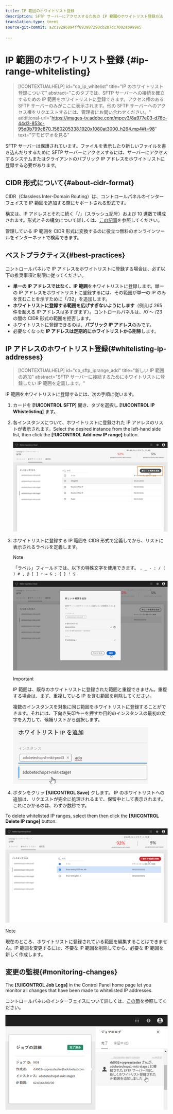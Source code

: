 ```yaml
---
title: IP 範囲のホワイトリスト登録
description: SFTP サーバーにアクセスするための IP 範囲のホワイトリスト登録方法
translation-type: tm+mt
source-git-commit: a2c19296894ff893987290cb287dc7002ab999e5

---
```



# IP 範囲のホワイトリスト登録 {#ip-range-whitelisting}

>[!CONTEXTUALHELP]
>id=&quot;cp_ip_whitelist&quot;
>title=&quot;IP のホワイトリスト登録について&quot;
>abstract=&quot;このタブでは、SFTP サーバーへの接続を確立するための IP 範囲をホワイトリストに登録できます。アクセス権のある SFTP サーバーのみがここに表示されます。他の SFTP サーバーへのアクセス権をリクエストするには、管理者にお問い合わせください。&quot;
>additional-url=&quot;https://images-tv.adobe.com/mpcv3/8a977e03-d76c-44d3-853c-95d0b799c870_1560205338.1920x1080at3000_h264.mp4#t=98&quot; text=&quot;デモビデオを見る&quot;

SFTP サーバーは保護されています。ファイルを表示したり新しいファイルを書き込んだりするために SFTP サーバーにアクセスするには、サーバーにアクセスするシステムまたはクライアントのパブリック IP アドレスをホワイトリストに登録する必要があります。

## CIDR 形式について{#about-cidr-format}

CIDR（Classless Inter-Domain Routing）は、コントロールパネルのインターフェイスで IP 範囲を追加する際にサポートされる形式です。

構文は、IP アドレスとそれに続く「/」（スラッシュ記号）および 10 進数で構成されます。形式とその構文について詳しくは、[この記事](https://whatismyipaddress.com/cidr)を参照してください。

管理している IP 範囲を CIDR 形式に変換するのに役立つ無料のオンラインツールをインターネットで検索できます。

## ベストプラクティス{#best-practices}

コントロールパネルで IP アドレスをホワイトリストに登録する場合は、必ず以下の推奨事項と制限に従ってください。

* **単一の IP アドレスではなく、IP 範囲**&#x200B;をホワイトリストに登録します。単一の IP アドレスをホワイトリストに登録するには、その範囲が単一の IP のみを含むことを示すために「/32」を追加します。
* **ホワイトリストに登録する範囲を広げすぎないようにします**（例えば 265 件を超える IP アドレスは多すぎます）。コントロールパネルは、/0 ～ /23 の間の CIDR 形式の範囲を拒否します。
* ホワイトリストに登録できるのは、**パブリック IP アドレス**&#x200B;のみです。
* 必要なくなった **IP アドレスは定期的にホワイトリストから削除**&#x200B;します。

## IP アドレスのホワイトリスト登録{#whitelisting-ip-addresses}

>[!CONTEXTUALHELP]
>id=&quot;cp_sftp_iprange_add&quot;
>title=&quot;新しい IP 範囲の追加&quot;
>abstract=&quot;SFTP サーバーに接続するためにホワイトリストに登録したい IP 範囲を定義します。&quot;

IP 範囲をホワイトリストに登録するには、次の手順に従います。

1. カードを **[!UICONTROL SFTP]** 開き、タブを選択し **[!UICONTROL IP Whistelisting]** ます。
1. 各インスタンスについて、ホワイトリストに登録された IP アドレスのリストが表示されます。Select the desired instance from the left-hand side list, then click the **[!UICONTROL Add new IP range]** button.

   ![](assets/control_panel_add_range.png)

1. ホワイトリストに登録する IP 範囲を CIDR 形式で定義してから、リストに表示されるラベルを定義します。

   >[!NOTE]
   >
   >「ラベル」フィールドでは、以下の特殊文字を使用できます。
   > `. _ - : / ( ) # , @ [ ] + = & ; { } ! $`

   ![](assets/control_panel_add_range2.png)

   >[!IMPORTANT]
   >
   >IP 範囲は、既存のホワイトリストに登録された範囲と重複できません。重複する場合は、まず、重複している IP を含む範囲を削除してください。
   >
   >複数のインスタンスを対象に同じ範囲をホワイトリストに登録することができます。それには、下向き矢印キーを押すか目的のインスタンスの最初の文字を入力して、候補リストから選択します。

   ![](assets/control_panel_add_range3.png)

1. ボタンをクリッ **[!UICONTROL Save]** クします。 IP のホワイトリストへの追加は、リクエストが完全に処理されるまで、保留中として表示されます。これにかかるのは、わずか数秒です。

To delete whitelisted IP ranges, select them then click the **[!UICONTROL Delete IP range]** button.

![](assets/control_panel_delete_range2.png)

>[!NOTE]
>
>現在のところ、ホワイトリストに登録されている範囲を編集することはできません。IP 範囲を変更するには、不要な IP 範囲を削除してから、必要な IP 範囲を新しく作成します。

## 変更の監視{#monitoring-changes}

The **[!UICONTROL Job Logs]** in the Control Panel home page let you monitor all changes that have been made to whitelisted IP addresses.

コントロールパネルのインターフェイスについて詳しくは、[この節](../../discover/using/discovering-the-interface.md)を参照してください。

![](assets/control_panel_ip_log.png)
